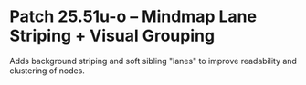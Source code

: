 # Patch 25.51u-o – Mindmap Lane Striping + Visual Grouping

Adds background striping and soft sibling "lanes" to improve readability and clustering of nodes.
